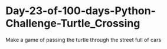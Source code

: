 # Day-23-of-100-days-Python-Challenge-Turtle_Crossing
Make a game of passing the turtle through the street full of cars
